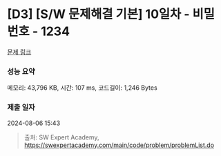 # [D3] [S/W 문제해결 기본] 10일차 - 비밀번호 - 1234 

[문제 링크](https://swexpertacademy.com/main/code/problem/problemDetail.do?contestProbId=AV14_DEKAJcCFAYD) 

### 성능 요약

메모리: 43,796 KB, 시간: 107 ms, 코드길이: 1,246 Bytes

### 제출 일자

2024-08-06 15:43



> 출처: SW Expert Academy, https://swexpertacademy.com/main/code/problem/problemList.do
